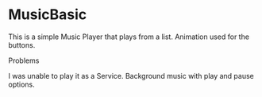# MusicBasic

This is a simple Music Player that plays from a list.
Animation used for the buttons.

Problems

I was unable to play it as a Service. Background music with play and pause options.
